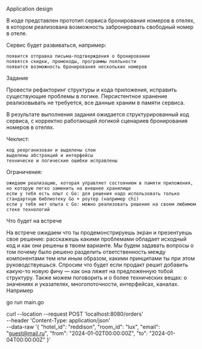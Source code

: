Application design

В коде представлен прототип сервиса бронирования номеров в отелях, в котором реализована возможность забронировать свободный номер в отеле.

Сервис будет развиваться, например:

    появится отправка письма-подтверждения о бронировании
    появятся скидки, промокоды, программы лояльности
    появится возможность бронирования нескольких номеров

Задание

Провести рефакторинг структуры и кода приложения, исправить существующие проблемы в логике. Персистентное хранение реализовывать не требуется, все данные храним в памяти сервиса.

В результате выполнения задания ожидается структурированный код сервиса, с корректно работающей логикой сценариев бронирования номеров в отелях.

Чеклист:

    код реорганизован и выделены слои
    выделены абстракций и интерфейсы
    техническе и логические ошибки исправлены

Ограничения:

    ожидаем реализацию, которая управляет состоянием в памяти приложения, но которую легко заменить на внешнее хранилище
    если у тебя есть опыт с Go: для решения надо использовать только стандартную библиотеку Go + роутер (например chi)
    если у тебя нет опыта с Go: можно реализовать решение на своем любимом стеке технологий

Что будет на встрече

На встрече ожидаем что ты продемонстрируешь экран и презентуешь свое решение: расскажешь какими проблемами обладает исходный код и как они решены в твоем варианте. Мы будем задавать вопросы о том почему было решено разделить ответственность между компонентами тем или иным образом, какими принципами ты при этом руководствуешься. Спросим что будет если продакт решит добавить какую-то новую фичу — как она ляжет на предложенную тобой структуру. Также можем поговорить и о более технических вещах: о значениях и указателях, многопоточности, интерфейсах, каналах.
Например

go run main.go

curl --location --request POST 'localhost:8080/orders' \
--header 'Content-Type: application/json' \
--data-raw '{
    "hotel_id": "reddison",
    "room_id": "lux",
    "email": "guest@mail.ru",
    "from": "2024-01-02T00:00:00Z",
    "to": "2024-01-04T00:00:00Z"
}'

